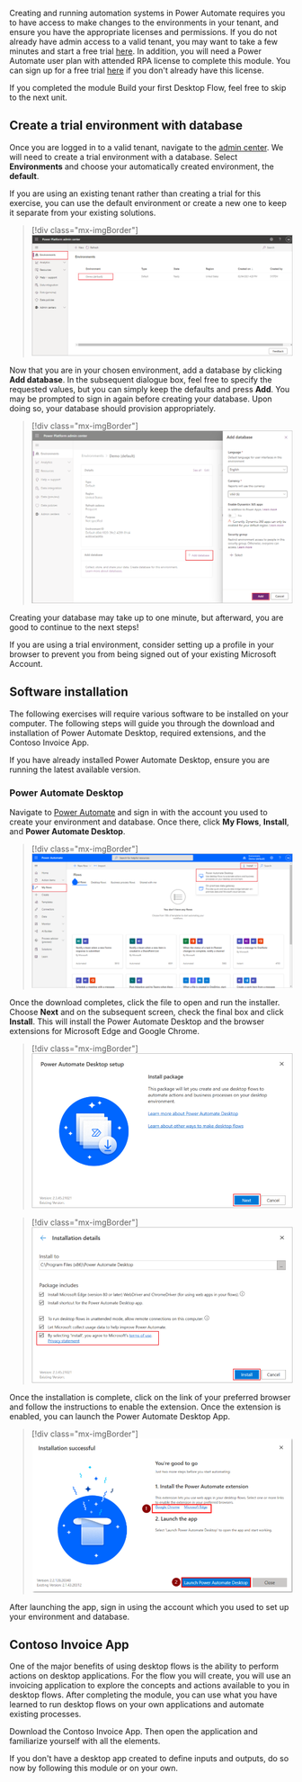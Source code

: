 Creating and running automation systems in Power Automate requires you to have access to make changes to the environments in your tenant, and ensure you have the appropriate licenses and permissions. If you do not already have admin access to a valid tenant, you may want to take a few minutes and start a free trial [here](https://www.microsoft.com/microsoft-365/enterprise/office-365-e3?activetab=pivot%3aoverviewtab&azure-portal=true). In addition, you will need a Power Automate user plan with attended RPA license to complete this module. You can sign up for a free trial [here](https://flow.microsoft.com/pricing/?azure-portal=true) if you don't already have this license.

If you completed the module Build your first Desktop Flow, feel free to skip to the next unit.

## Create a trial environment with database

Once you are logged in to a valid tenant, navigate to the [admin center](https://admin.powerplatform.microsoft.com/environments/?azure-portal=true). We will need to create a trial environment with a database. Select **Environments** and choose your automatically created environment, the **default**.

If you are using an existing tenant rather than creating a trial for this exercise, you can use the default environment or create a new one to keep it separate from your existing solutions.

> [!div class="mx-imgBorder"]
> [![Screenshot of Power Platform admin center with the Environments page selected.](../media/1-environments.png)](../media/1-environments.png#lightbox)

Now that you are in your chosen environment, add a database by clicking **Add database**. In the subsequent dialogue box, feel free to specify the requested values, but you can simply keep the defaults and press **Add**. You may be prompted to sign in again before creating your database. Upon doing so, your database should provision appropriately.

> [!div class="mx-imgBorder"]
> [![Screenshot of the Power Platform admin center Add database dialog.](../media/2-database.png)](../media/2-database.png#lightbox)

Creating your database may take up to one minute, but afterward, you are good to continue to the next steps!

If you are using a trial environment, consider setting up a profile in your browser to prevent you from being signed out of your existing Microsoft Account.

## Software installation

The following exercises will require various software to be installed on your computer. The following steps will guide you through the download and installation of Power Automate Desktop, required extensions, and the Contoso Invoice App.

If you have already installed Power Automate Desktop, ensure you are running the latest available version.

### Power Automate Desktop

Navigate to [Power Automate](https://flow.microsoft.com2-database) and sign in with the account you used to create your environment and database. Once there, click **My Flows**, **Install**, and **Power Automate Desktop**.

> [!div class="mx-imgBorder"]
> [![Screenshot of Power Automate with the Install button expanded and Power Automate Desktop highlighted.](../media/3-install-power-automate-desktop.png)](../media/3-install-power-automate-desktop.png#lightbox)

Once the download completes, click the file to open and run the installer. Choose **Next** and on the subsequent screen, check the final box and click **Install**. This will install the Power Automate Desktop and the browser extensions for Microsoft Edge and Google Chrome.

> [!div class="mx-imgBorder"]
> [![Screenshot of the Power Automate Desktop setup window.](../media/4-installer-1.png)](../media/4-installer-1.png#lightbox)

> [!div class="mx-imgBorder"]
> [![Screenshot of the Power Automate Desktop Installation details.](../media/5-installer-2.png)](../media/5-installer-2.png#lightbox)

Once the installation is complete, click on the link of your preferred browser and follow the instructions to enable the extension. Once the extension is enabled, you can launch the Power Automate Desktop App.

> [!div class="mx-imgBorder"]
> [![Screenshot of the Power Automate Desktop Installation successful message.](../media/6-installer-3.png)](../media/6-installer-3.png#lightbox)

After launching the app, sign in using the account which you used to set up your environment and database.

## Contoso Invoice App

One of the major benefits of using desktop flows is the ability to perform actions on desktop applications. For the flow you will create, you will use an invoicing application to explore the concepts and actions available to you in desktop flows. After completing the module, you can use what you have learned to run desktop flows on your own applications and automate existing processes.

Download the Contoso Invoice App. Then open the application and familiarize yourself with all the elements.

If you don't have a desktop app created to define inputs and outputs, do so now by following this module or on your own.
